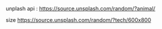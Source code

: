 unplash api : https://source.unsplash.com/random/?animal/

size
https://source.unsplash.com/random/?tech/600x800
